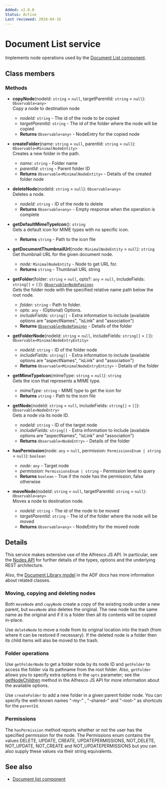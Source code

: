 ```yaml
---
Added: v2.0.0
Status: Active
Last reviewed: 2018-04-16
---
```


# Document List service

Implements node operations used by the [Document List component](../content-services/document-list.component.md).

## Class members

### Methods

-   **copyNode**(nodeId: `string` = `null`, targetParentId: `string` = `null`): `Observable<any>` <br/>
    Copy a node to destination node
    -   _nodeId:_ `string`  -  The id of the node to be copied
    -   _targetParentId:_ `string`  -  The id of the folder where the node will be copied
    -   **Returns** `Observable<any>` - NodeEntry for the copied node
-   **createFolder**(name: `string` = `null`, parentId: `string` = `null`): `Observable<MinimalNodeEntity>` <br/>
    Creates a new folder in the path.
    -   _name:_ `string`  -  Folder name
    -   _parentId:_ `string`  -  Parent folder ID
    -   **Returns** `Observable<MinimalNodeEntity>` - Details of the created folder node
-   **deleteNode**(nodeId: `string` = `null`): `Observable<any>` <br/>
    Deletes a node.
    -   _nodeId:_ `string`  -  ID of the node to delete
    -   **Returns** `Observable<any>` - Empty response when the operation is complete
-   **getDefaultMimeTypeIcon**(): `string` <br/>
    Gets a default icon for MIME types with no specific icon.
    -   **Returns** `string` - Path to the icon file
-   **getDocumentThumbnailUrl**(node: `MinimalNodeEntity` = `null`): `string` <br/>
    Get thumbnail URL for the given document node.
    -   _node:_ `MinimalNodeEntity`  -  Node to get URL for.
    -   **Returns** `string` - Thumbnail URL string
-   **getFolder**(folder: `string` = `null`, opts?: `any` = `null`, includeFields: `string[]` = `[]`): [`Observable<NodePaging>`](../../lib/content-services/document-list/models/document-library.model.ts) <br/>
    Gets the folder node with the specified relative name path below the root node.
    -   _folder:_ `string`  -  Path to folder.
    -   _opts:_ `any`  - (Optional) Options.
    -   _includeFields:_ `string[]`  -  Extra information to include (available options are "aspectNames", "isLink" and "association")
    -   **Returns** [`Observable<NodePaging>`](../../lib/content-services/document-list/models/document-library.model.ts) - Details of the folder
-   **getFolderNode**(nodeId: `string` = `null`, includeFields: `string[]` = `[]`): `Observable<MinimalNodeEntryEntity>` <br/>

    -   _nodeId:_ `string`  -  ID of the folder node
    -   _includeFields:_ `string[]`  -  Extra information to include (available options are "aspectNames", "isLink" and "association")
    -   **Returns** `Observable<MinimalNodeEntryEntity>` - Details of the folder

-   **getMimeTypeIcon**(mimeType: `string` = `null`): `string` <br/>
    Gets the icon that represents a MIME type.
    -   _mimeType:_ `string`  -  MIME type to get the icon for
    -   **Returns** `string` - Path to the icon file
-   **getNode**(nodeId: `string` = `null`, includeFields: `string[]` = `[]`): `Observable<NodeEntry>` <br/>
    Gets a node via its node ID.
    -   _nodeId:_ `string`  -  ID of the target node
    -   _includeFields:_ `string[]`  -  Extra information to include (available options are "aspectNames", "isLink" and "association")
    -   **Returns** `Observable<NodeEntry>` - Details of the folder
-   **hasPermission**(node: `any` = `null`, permission: `PermissionsEnum | string` = `null`): `boolean` <br/>

    -   _node:_ `any`  -  Target node
    -   _permission:_ `PermissionsEnum | string`  -  Permission level to query
    -   **Returns** `boolean` - True if the node has the permission, false otherwise

-   **moveNode**(nodeId: `string` = `null`, targetParentId: `string` = `null`): `Observable<any>` <br/>
    Moves a node to destination node.
    -   _nodeId:_ `string`  -  The id of the node to be moved
    -   _targetParentId:_ `string`  -  The id of the folder where the node will be moved
    -   **Returns** `Observable<any>` - NodeEntry for the moved node

## Details

This service makes extensive use of the Alfresco JS API. In particular,
see the
[Nodes API](https://github.com/Alfresco/alfresco-js-api/blob/master/src/alfresco-core-rest-api/docs/NodesApi.md#getNodeChildren)
for further details of the types, options and the underlying REST architecture.

Also, the [Document Library model](document-library.model.md) in the ADF docs has
more information about related classes.

### Moving, copying and deleting nodes

Both `moveNode` and `copyNode` create a copy of the existing node under a new
parent, but `moveNode` also deletes the original. The new node has the same
name as the original and if it is a folder then all its contents will be copied
in-place.

Use `deleteNode` to move a node from its original location into the trash (from
where it can be restored if necessary). If the deleted node is a folder then its
child items will also be moved to the trash.

### Folder operations

Use `getFolderNode` to get a folder node by its node ID and `getFolder` to access
the folder via its pathname from the root folder. Also, `getFolder` allows you to
specify extra options in the `opts` parameter; see the
[getNodeChildren](https://github.com/Alfresco/alfresco-js-api/blob/master/src/alfresco-core-rest-api/docs/NodesApi.md#getNodeChildren)
method in the Alfresco JS API for more information about the available options.

Use `createFolder` to add a new folder in a given parent folder node. You can
specify the well-known names "-my-" , "-shared-" and "-root-" as shortcuts for
the `parentId`.

### Permissions

The `hasPermission` method reports whether or not the user has the specified permission for the
node. The Permissions enum contains the values DELETE, UPDATE, CREATE, UPDATEPERMISSIONS, NOT_DELETE, NOT_UPDATE, NOT_CREATE and NOT_UPDATEPERMISSIONS but you can also supply these
values via their string equivalents.

## See also

-   [Document list component](document-list.component.md)
